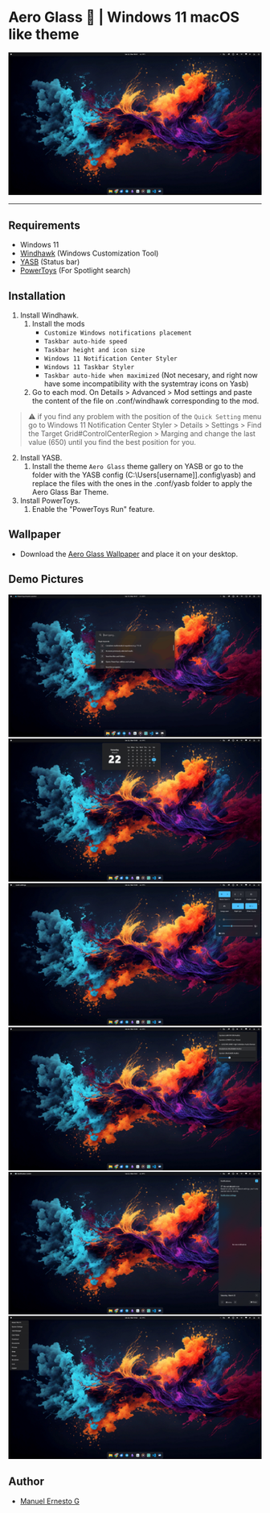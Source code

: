 # Aero Glass 🌌 | Windows 11 macOS like theme

![Aero Glass Theme](/screenshots/screenshot1.png)

---

## Requirements

- Windows 11
- [Windhawk](https://windhawk.net/) (Windows Customization Tool)
- [YASB](https://github.com/amnweb/yasb?tab=readme-ov-file) (Status bar)
- [PowerToys](https://github.com/microsoft/PowerToys) (For Spotlight search)

## Installation

1. Install Windhawk.
   1. Install the mods
        - `Customize Windows notifications placement`
        - `Taskbar auto-hide speed`
        - `Taskbar height and icon size`
        - `Windows 11 Notification Center Styler`
        - `Windows 11 Taskbar Styler`
        - `Taskbar auto-hide when maximized` (Not necesary, and right now have some incompatibility with the systemtray icons on Yasb)
   2. Go to each mod. On Details > Advanced > Mod settings and paste the content of the file on .conf/windhawk corresponding to the mod.

>⚠️ if you find any problem with the position of the `Quick Setting` menu go to Windows 11 Notification Center Styler > Details > Settings > Find the Target Grid#ControlCenterRegion > Marging and change the last value (650) until you find the best position for you.

2. Install YASB.
   1. Install the theme `Aero Glass` theme gallery on YASB or go to the folder with the YASB config (C:\Users\[username]]\.config\yasb) and replace the files with the ones in the .conf/yasb folder to apply the Aero Glass Bar Theme.
3. Install PowerToys.
   1. Enable the "PowerToys Run" feature.

## Wallpaper

- Download the [Aero Glass Wallpaper](/wallpapers/AeroGlass-Wallpaper-4k.jpg) and place it on your desktop.

## Demo Pictures

![Aero Glass Theme](/screenshots/screenshot7.png)
![Aero Glass Theme](/screenshots/screenshot2.png)
![Aero Glass Theme](/screenshots/screenshot3.png)
![Aero Glass Theme](/screenshots/screenshot4.png)
![Aero Glass Theme](/screenshots/screenshot5.png)
![Aero Glass Theme](/screenshots/screenshot6.png)

## Author

- [Manuel Ernesto G](https://manuelernestog.github.io/)
